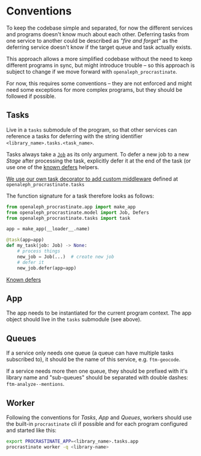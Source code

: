 # Conventions

To keep the codebase simple and separated, for now the different services and programs doesn't know much about each other. Deferring tasks from one service to another could be described as _"fire and forget"_ as the deferring service doesn't know if the target queue and task actually exists.

This approach allows a more simplified codebase without the need to keep different programs in sync, but might introduce trouble – so this approach is subject to change if we move forward with `openaleph_procrastinate`.

For now, this requires some conventions – they are not enforced and might need some exceptions for more complex programs, but they should be followed if possible.

## Tasks

Live in a `tasks` submodule of the program, so that other services can reference a tasks for deferring with the string identifier `<library_name>.tasks.<task_name>`.

Tasks always take a [`Job`](./job.md) as its only argument. To defer a new job to a new _Stage_ after processing the task, explicitly defer it at the end of the task (or use one of the [known defers](./reference/defer.md) helpers.

[We use our own task decorator to add custom middleware](https://procrastinate.readthedocs.io/en/stable/howto/advanced/middleware.html) defined at `openaleph_procrastinate.tasks`

The function signature for a task therefore looks as follows:

```python
from openaleph_procrastinate.app import make_app
from openaleph_procrastinate.model import Job, Defers
from openaleph_procrastinate.tasks import task

app = make_app(__loader__.name)

@task(app=app)
def my_task(job: Job) -> None:
    # process things
    new_job = Job(...)  # create new job
    # defer it
    new_job.defer(app=app)
```

[Known defers](./reference/defer.md)

## App

The app needs to be instantiated for the current program context. The app object should live in the `tasks` submodule (see above).

## Queues

If a service only needs one queue (a queue can have multiple tasks subscribed to), it should be the name of this service, e.g. `ftm-geocode`.

If a service needs more then one queue, they should be prefixed with it's library name and "sub-queues" should be separated with double dashes: `ftm-analyze--mentions`.

## Worker

Following the conventions for _Tasks_, _App_ and _Queues_, workers should use the built-in `procrastinate` cli if possible and for each program configured and started like this:

```bash
export PROCRASTINATE_APP=<library_name>.tasks.app
procrastinate worker -q <library-name>
```
